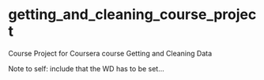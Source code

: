 # getting_and_cleaning_course_project
Course Project for Coursera course Getting and Cleaning Data

Note to self: include that the WD has to be set...
